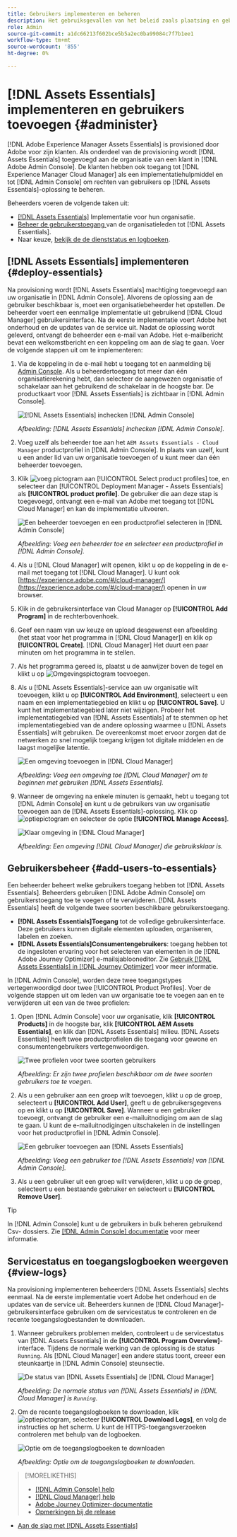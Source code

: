```yaml
---
title: Gebruikers implementeren en beheren
description: Het gebruiksgevallen van het beleid zoals plaatsing en gebruikersbeheer in  [!DNL Assets Essentials].
role: Admin
source-git-commit: a1dc66213f602bce5b5a2ec0ba99084c7f7b1ee1
workflow-type: tm+mt
source-wordcount: '855'
ht-degree: 0%

---
```



# [!DNL Assets Essentials] implementeren en gebruikers toevoegen {#administer}

[!DNL Adobe Experience Manager Assets Essentials] is provisioned door Adobe voor zijn klanten. Als onderdeel van de provisioning wordt [!DNL Assets Essentials] toegevoegd aan de organisatie van een klant in [!DNL Adobe Admin Console]. De klanten hebben ook toegang tot [!DNL Experience Manager Cloud Manager] als een implementatiehulpmiddel en tot [!DNL Admin Console] om rechten van gebruikers op [!DNL Assets Essentials]-oplossing te beheren.

Beheerders voeren de volgende taken uit:

* [ [!DNL Assets Essentials]](#deploy-essentials) Implementatie voor hun organisatie.
* [Beheer de gebruikerstoegang ](#add-users-to-essentials) van de organisatieleden tot  [!DNL Assets Essentials].
* Naar keuze, [bekijk de de dienststatus en logboeken](#view-logs).

## [!DNL Assets Essentials] implementeren {#deploy-essentials}

Na provisioning wordt [!DNL Assets Essentials] machtiging toegevoegd aan uw organisatie in [!DNL Admin Console]. Alvorens de oplossing aan de gebruiker beschikbaar is, moet een organisatiebeheerder het opstellen. De beheerder voert een eenmalige implementatie uit gebruikend [!DNL Cloud Manager] gebruikersinterface. Na de eerste implementatie voert Adobe het onderhoud en de updates van de service uit. Nadat de oplossing wordt geleverd, ontvangt de beheerder een e-mail van Adobe. Het e-mailbericht bevat een welkomstbericht en een koppeling om aan de slag te gaan. Voer de volgende stappen uit om te implementeren:

1. Via de koppeling in de e-mail hebt u toegang tot en aanmelding bij [Admin Console](https://adminconsole.adobe.com). Als u beheerdertoegang tot meer dan één organisatierekening hebt, dan selecteer de aangewezen organisatie of schakelaar aan het gebruikend de schakelaar in de hoogste bar. De productkaart voor [!DNL Assets Essentials] is zichtbaar in [!DNL Admin Console].

   ![[!DNL Assets Essentials] inchecken  [!DNL Admin Console]](assets/essentials-in-admin-console.png)

   *Afbeelding:  [!DNL Assets Essentials] inchecken  [!DNL Admin Console].*

1. Voeg uzelf als beheerder toe aan het `AEM Assets Essentials - Cloud Manager` productprofiel in [!DNL Admin Console]. In plaats van uzelf, kunt u een ander lid van uw organisatie toevoegen of u kunt meer dan één beheerder toevoegen.

1. Klik ![voeg pictogram](assets/do-not-localize/add-icon.svg) aan [!UICONTROL Select product profiles] toe, en selecteer dan [!UICONTROL Deployment Manager - Assets Essentials] als **[!UICONTROL product profile]**. De gebruiker die aan deze stap is toegevoegd, ontvangt een e-mail van Adobe met toegang tot [!DNL Cloud Manager] en kan de implementatie uitvoeren.

   ![Een beheerder toevoegen en een productprofiel selecteren in  [!DNL Admin Console]](assets/adminconsole-user1.png)

   *Afbeelding: Voeg een beheerder toe en selecteer een productprofiel in  [!DNL Admin Console].*

1. Als u [!DNL Cloud Manager] wilt openen, klikt u op de koppeling in de e-mail met toegang tot [!DNL Cloud Manager]. U kunt ook [https://experience.adobe.com/#/cloud-manager/](https://experience.adobe.com/#/cloud-manager/) openen in uw browser.

1. Klik in de gebruikersinterface van Cloud Manager op **[!UICONTROL Add Program]** in de rechterbovenhoek.

1. Geef een naam van uw keuze en upload desgewenst een afbeelding (het staat voor het programma in [!DNL Cloud Manager]) en klik op **[!UICONTROL Create]**. [!DNL Cloud Manager] Het duurt een paar minuten om het programma in te stellen.

1. Als het programma gereed is, plaatst u de aanwijzer boven de tegel en klikt u op ![Omgevingspictogram toevoegen](assets/do-not-localize/add-environment-icon.png).

1. Als u [!DNL Assets Essentials]-service aan uw organisatie wilt toevoegen, klikt u op **[!UICONTROL Add Environment]**, selecteert u een naam en een implementatiegebied en klikt u op **[!UICONTROL Save]**. U kunt het implementatiegebied later niet wijzigen. Probeer het implementatiegebied van [!DNL Assets Essentials] af te stemmen op het implementatiegebied van de andere oplossing waarmee u [!DNL Assets Essentials] wilt gebruiken. De overeenkomst moet ervoor zorgen dat de netwerken zo snel mogelijk toegang krijgen tot digitale middelen en de laagst mogelijke latentie.

   ![Een omgeving toevoegen in  [!DNL Cloud Manager]](assets/cloudmanager-add-environment-for-essentials.png)

   *Afbeelding: Voeg een omgeving toe  [!DNL Cloud Manager] om te beginnen met gebruiken  [!DNL Assets Essentials].*

1. Wanneer de omgeving na enkele minuten is gemaakt, hebt u toegang tot [!DNL Admin Console] en kunt u de gebruikers van uw organisatie toevoegen aan de [!DNL Assets Essentials]-oplossing. Klik op ![optiepictogram](assets/do-not-localize/options-ellipses-icon.png) en selecteer de optie **[!UICONTROL Manage Access]**.

   ![Klaar omgeving in  [!DNL Cloud Manager]](assets/cloudmanager-manage-access-essentials.png)

   *Afbeelding: Een omgeving  [!DNL Cloud Manager] die gebruiksklaar is.*

## Gebruikersbeheer {#add-users-to-essentials}

Een beheerder beheert welke gebruikers toegang hebben tot [!DNL Assets Essentials]. Beheerders gebruiken [!DNL Adobe Admin Console] om gebruikerstoegang toe te voegen of te verwijderen. [!DNL Assets Essentials] heeft de volgende twee soorten beschikbare gebruikerstoegang.

* **[!DNL Assets Essentials]Toegang** tot de volledige gebruikersinterface. Deze gebruikers kunnen digitale elementen uploaden, organiseren, labelen en zoeken.
* **[!DNL Assets Essentials]Consumentengebruikers**: toegang hebben tot de ingesloten ervaring voor het selecteren van elementen in de  [!DNL Adobe Journey Optimizer] e-mailsjablooneditor. Zie [Gebruik [!DNL Assets Essentials] in [!DNL Journey Optimizer]](https://experienceleague.adobe.com/docs/journey-optimizer/using/create-messages/assets-essentials.html) voor meer informatie.

In [!DNL Admin Console], worden deze twee toegangstypes vertegenwoordigd door twee [!UICONTROL Product Profiles]. Voer de volgende stappen uit om leden van uw organisatie toe te voegen aan en te verwijderen uit een van de twee profielen:

1. Open [!DNL Admin Console] voor uw organisatie, klik **[!UICONTROL Products]** in de hoogste bar, klik **[!UICONTROL AEM Assets Essentials]**, en klik dan [!DNL Assets Essentials] milieu. [!DNL Assets Essentials] heeft twee productprofielen die toegang voor gewone en consumentengebruikers vertegenwoordigen.

   ![Twee profielen voor twee soorten gebruikers](assets/adminconsole-user-types.png)

   *Afbeelding: Er zijn twee profielen beschikbaar om de twee soorten gebruikers toe te voegen.*

1. Als u een gebruiker aan een groep wilt toevoegen, klikt u op de groep, selecteert u **[!UICONTROL Add User]**, geeft u de gebruikersgegevens op en klikt u op **[!UICONTROL Save]**. Wanneer u een gebruiker toevoegt, ontvangt de gebruiker een e-mailuitnodiging om aan de slag te gaan. U kunt de e-mailuitnodigingen uitschakelen in de instellingen voor het productprofiel in [!DNL Admin Console].

   ![Een gebruiker toevoegen aan  [!DNL Assets Essentials]](assets/adminconsole-add-user.png)

   *Afbeelding: Voeg een gebruiker toe  [!DNL Assets Essentials] van  [!DNL Admin Console].*

1. Als u een gebruiker uit een groep wilt verwijderen, klikt u op de groep, selecteert u een bestaande gebruiker en selecteert u **[!UICONTROL Remove User]**.

>[!TIP]
>
>In [!DNL Admin Console] kunt u de gebruikers in bulk beheren gebruikend Csv- dossiers. Zie [[!DNL Admin Console] documentatie](https://helpx.adobe.com/enterprise/using/accounts.html) voor meer informatie.

## Servicestatus en toegangslogboeken weergeven {#view-logs}

Na provisioning implementeren beheerders [!DNL Assets Essentials] slechts eenmaal. Na de eerste implementatie voert Adobe het onderhoud en de updates van de service uit. Beheerders kunnen de [!DNL Cloud Manager]-gebruikersinterface gebruiken om de servicestatus te controleren en de recente toegangslogbestanden te downloaden.

1. Wanneer gebruikers problemen melden, controleert u de servicestatus van [!DNL Assets Essentials] in de **[!UICONTROL Program Overview]**-interface. Tijdens de normale werking van de oplossing is de status `Running`. Als [!DNL Cloud Manager] een andere status toont, creeer een steunkaartje in [!DNL Admin Console] steunsectie.

   ![De status van  [!DNL Assets Essentials] de  [!DNL Cloud Manager]](assets/cloudmanager-manage-access-essentials.png)

   *Afbeelding: De normale status van  [!DNL Assets Essentials] in  [!DNL Cloud Manager] is  `Running`.*

1. Om de recente toegangslogboeken te downloaden, klik ![optiepictogram](assets/do-not-localize/options-ellipses-icon.png), selecteer **[!UICONTROL Download Logs]**, en volg de instructies op het scherm. U kunt de HTTPS-toegangsverzoeken controleren met behulp van de logboeken.

   ![ Optie om de toegangslogboeken te downloaden](assets/cloudmanager-download-logs.png)

   *Afbeelding: Optie om de toegangslogboeken te downloaden.*

>[!MORELIKETHIS]
>
>* [[!DNL Admin Console] help](https://helpx.adobe.com/enterprise/using/admin-console.html)
>* [[!DNL Cloud Manager] help](https://experienceleague.adobe.com/docs/experience-manager-cloud-manager/using/introduction-to-cloud-manager.html)
>* [Adobe Journey Optimizer-documentatie](https://experienceleague.adobe.com/docs/journey-optimizer/using/ajo-home.html)
>* [Opmerkingen bij de release](release-notes.md)
* [Aan de slag met [!DNL Assets Essentials]](get-started.md)

